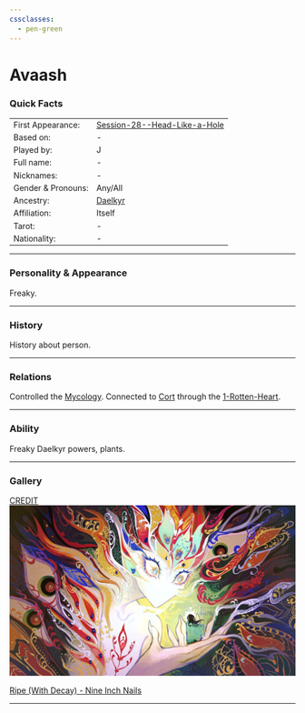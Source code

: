```yaml
---
cssclasses:
  - pen-green
---
```

# Avaash
### Quick Facts

|                    |                                                                                   |
| ------------------ | --------------------------------------------------------------------------------- |
| First Appearance:  | [Session-28--Head-Like-a-Hole](../-Session-Notes/Session-28--Head-Like-a-Hole.md) |
| Based on:          | -                                                                                 |
| Played by:         | J                                                                                 |
| Full name:         | -                                                                                 |
| Nicknames:         | -                                                                                 |
| Gender & Pronouns: | Any/All                                                                           |
| Ancestry:          | [Daelkyr](../-Groups/Daelkyr.md)                                                  |
| Affiliation:       | Itself                                                                            |
| Tarot:             | -                                                                                 |
| Nationality:       | -                                                                                 |
***
### Personality & Appearance
Freaky.

***
### History
History about person.

***
### Relations
Controlled the [Mycology](../-Groups/Mycology.md).
Connected to [Cort](Cort.md) through the [1-Rotten-Heart](../-Elements-of-the-Prophecy/1-Rotten-Heart.md).

***
### Ability
Freaky Daelkyr powers, plants.

***
### Gallery

[CREDIT](https://www.instagram.com/silly_chaotic/)
![avaash-one](-images/avaash-one.jpg)

[Ripe (With Decay) - Nine Inch Nails](https://youtu.be/HkrUlSKRQRo?si=ytjKI4sY1uFdRnrJ)

***
